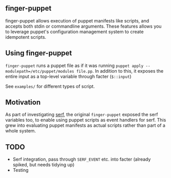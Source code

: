 ## finger-puppet

  finger-puppet allows execution of puppet manifests like scripts, and accepts both stdin or commandline arguments. These features allows you to leverage puppet's configuration management system to create idempotent scripts.

## Using finger-puppet

  `finger-puppet` runs a puppet file as if it was running `puppet apply --modulepath=/etc/puppet/modules file.pp`.
  In addition to this, it exposes the entire input as a top-level variable through facter (`$::input`)
  
  See `examples/` for different types of script.
  
## Motivation

  As part of investigating [serf](http://serfdom.io), the original `finger-puppet` exposed the serf variables too, to enable using puppet scripts as event handlers for serf. This grew into evaluating puppet manifests as actual scripts rather than part of a whole system.

## TODO

* Serf integration, pass through `SERF_EVENT` etc. into facter (already spiked, but needs tidying up)
* Testing
